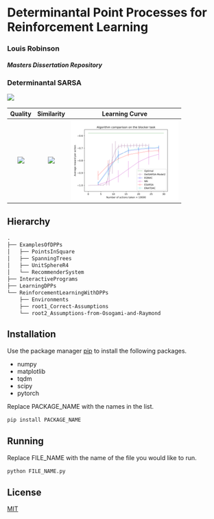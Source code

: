 # Determinantal Point Processes for Reinforcement Learning

### Louis Robinson
##### Masters Dissertation Repository

### Determinantal SARSA
<img src="ReinforcementLearningWithDPPs/root1_Correct-Assumptions/plots/DetSARSA-Blocker.gif" width="400"/>

Quality           |  Similarity        |  Learning Curve
:-------------------------:|:-------------------------:|:-------------------------:
<img src="ReinforcementLearningWithDPPs/root1_Correct-Assumptions/DeterminantalSARSA/hidden_state/ModelMine/beta0=10,betaf=50k,etastart=50k/changing-quality.gif" width="250"/> | <img src="ReinforcementLearningWithDPPs/root1_Correct-Assumptions/DeterminantalSARSA/hidden_state/ModelMine/beta0=10,betaf=50k,etastart=50k/changing-similarity.gif" width="280"/> | <img src="ReinforcementLearningWithDPPs/root1_Correct-Assumptions/DeterminantalSARSA/hidden_state/ModelMine/beta0=10,betaf=50k,etastart=50k/hess_comparison_model2.png" width="250"/>

## Hierarchy
```
.
├── ExamplesOfDPPs
│   ├── PointsInSquare
│   ├── SpanningTrees
│   ├── UnitSphereR4
│   └── RecommenderSystem
├── InteractivePrograms
├── LearningDPPs
└── ReinforcementLearningWithDPPs
    ├── Environments
    ├── root1_Correct-Assumptions
    └── root2_Assumptions-from-Osogami-and-Raymond
```

## Installation
Use the package manager [pip](https://pip.pypa.io/en/stable/) to install the following packages.
- numpy
- matplotlib
- tqdm
- scipy
- pytorch

Replace PACKAGE_NAME with the names in the list.
```bash
pip install PACKAGE_NAME
```

## Running
Replace FILE_NAME with the name of the file you would like to run.
```bash
python FILE_NAME.py
```



## License
[MIT](https://choosealicense.com/licenses/mit/)
